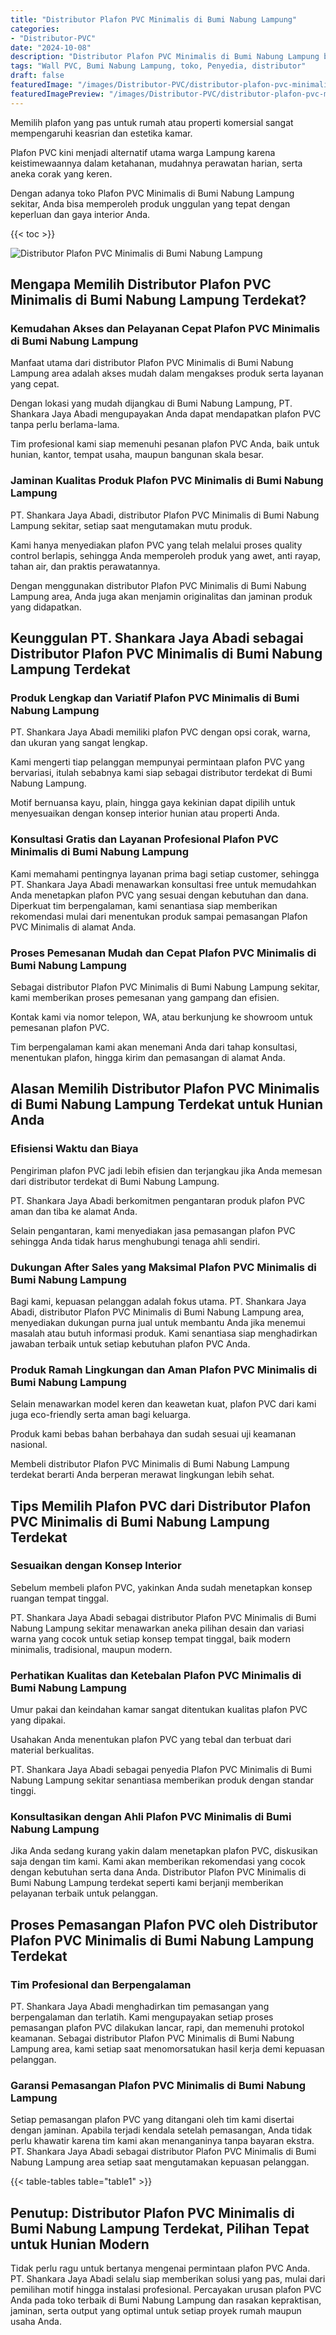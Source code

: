 ```yaml
---
title: "Distributor Plafon PVC Minimalis di Bumi Nabung Lampung"
categories:
- "Distributor-PVC"
date: "2024-10-08"
description: "Distributor Plafon PVC Minimalis di Bumi Nabung Lampung bagi tempat tinggal, office, serta gerai. Panel berkualitas, pilihan motif, warna elegan, dengan layanan pemasangan dikerjakan oleh tim ahli dan kepastian resmi!|Layanan distribusi Plafon PVC Minimalis di Bumi Nabung Lampung untuk kebutuhan hunian, office, maupun gerai, dengan produk unggulan dan penempatan oleh tim ahli serta jaminan resmi.|Solusi Plafon PVC Minimalis di Bumi Nabung Lampung yang andal bagi rumah, perkantoran, serta ritel, bersama produk berkualitas dan penempatan dikerjakan oleh teknisi berpengalaman serta kepastian resmi.|Penyediaan Plafon PVC Minimalis di Bumi Nabung Lampung bagi tempat tinggal, perkantoran, dan toko, dengan material unggulan dan instalasi oleh tim profesional, lengkap beserta garansi resmi.}"
tags: "Wall PVC, Bumi Nabung Lampung, toko, Penyedia, distributor"
draft: false
featuredImage: "/images/Distributor-PVC/distributor-plafon-pvc-minimalis-di-bumi-nabung-lampung.png"
featuredImagePreview: "/images/Distributor-PVC/distributor-plafon-pvc-minimalis-di-bumi-nabung-lampung.png"
---
```


Memilih plafon yang pas untuk rumah atau properti komersial sangat mempengaruhi keasrian dan estetika kamar.

Plafon PVC kini menjadi alternatif utama warga Lampung karena keistimewaannya dalam ketahanan, mudahnya perawatan harian, serta aneka corak yang keren.

Dengan adanya toko Plafon PVC Minimalis di Bumi Nabung Lampung sekitar, Anda bisa memperoleh produk unggulan yang tepat dengan keperluan dan gaya interior Anda.

{{< toc >}}

![Distributor Plafon PVC Minimalis di Bumi Nabung Lampung](/images/Distributor-PVC/Distributor-Plafon-PVC-Minimalis-di-Bumi-Nabung-Lampung.png)

## Mengapa Memilih Distributor Plafon PVC Minimalis di Bumi Nabung Lampung Terdekat?

### Kemudahan Akses dan Pelayanan Cepat Plafon PVC Minimalis di Bumi Nabung Lampung

Manfaat utama dari distributor Plafon PVC Minimalis di Bumi Nabung Lampung area adalah akses mudah dalam mengakses produk serta layanan yang cepat.

Dengan lokasi yang mudah dijangkau di Bumi Nabung Lampung, PT. Shankara Jaya Abadi mengupayakan Anda dapat mendapatkan plafon PVC tanpa perlu berlama-lama.

Tim profesional kami siap memenuhi pesanan plafon PVC Anda, baik untuk hunian, kantor, tempat usaha, maupun bangunan skala besar.

### Jaminan Kualitas Produk Plafon PVC Minimalis di Bumi Nabung Lampung

PT. Shankara Jaya Abadi, distributor Plafon PVC Minimalis di Bumi Nabung Lampung sekitar, setiap saat mengutamakan mutu produk.

Kami hanya menyediakan plafon PVC yang telah melalui proses quality control berlapis, sehingga Anda memperoleh produk yang awet, anti rayap, tahan air, dan praktis perawatannya.

Dengan menggunakan distributor Plafon PVC Minimalis di Bumi Nabung Lampung area, Anda juga akan menjamin originalitas dan jaminan produk yang didapatkan.

## Keunggulan PT. Shankara Jaya Abadi sebagai Distributor Plafon PVC Minimalis di Bumi Nabung Lampung Terdekat

### Produk Lengkap dan Variatif Plafon PVC Minimalis di Bumi Nabung Lampung

PT. Shankara Jaya Abadi memiliki plafon PVC dengan opsi corak, warna, dan ukuran yang sangat lengkap.

Kami mengerti tiap pelanggan mempunyai permintaan plafon PVC yang bervariasi, itulah sebabnya kami siap sebagai distributor terdekat di Bumi Nabung Lampung.

Motif bernuansa kayu, plain, hingga gaya kekinian dapat dipilih untuk menyesuaikan dengan konsep interior hunian atau properti Anda.

### Konsultasi Gratis dan Layanan Profesional Plafon PVC Minimalis di Bumi Nabung Lampung

Kami memahami pentingnya layanan prima bagi setiap customer, sehingga PT. Shankara Jaya Abadi menawarkan konsultasi free untuk memudahkan Anda menetapkan plafon PVC yang sesuai dengan kebutuhan dan dana. Diperkuat tim berpengalaman, kami senantiasa siap memberikan rekomendasi mulai dari menentukan produk sampai pemasangan Plafon PVC Minimalis di alamat Anda.

### Proses Pemesanan Mudah dan Cepat Plafon PVC Minimalis di Bumi Nabung Lampung

Sebagai distributor Plafon PVC Minimalis di Bumi Nabung Lampung sekitar, kami memberikan proses pemesanan yang gampang dan efisien.

Kontak kami via nomor telepon, WA, atau berkunjung ke showroom untuk pemesanan plafon PVC.

Tim berpengalaman kami akan menemani Anda dari tahap konsultasi, menentukan plafon, hingga kirim dan pemasangan di alamat Anda.

## Alasan Memilih Distributor Plafon PVC Minimalis di Bumi Nabung Lampung Terdekat untuk Hunian Anda

### Efisiensi Waktu dan Biaya

Pengiriman plafon PVC jadi lebih efisien dan terjangkau jika Anda memesan dari distributor terdekat di Bumi Nabung Lampung.

PT. Shankara Jaya Abadi berkomitmen pengantaran produk plafon PVC aman dan tiba ke alamat Anda.

Selain pengantaran, kami menyediakan jasa pemasangan plafon PVC sehingga Anda tidak harus menghubungi tenaga ahli sendiri.

### Dukungan After Sales yang Maksimal Plafon PVC Minimalis di Bumi Nabung Lampung

Bagi kami, kepuasan pelanggan adalah fokus utama. PT. Shankara Jaya Abadi, distributor Plafon PVC Minimalis di Bumi Nabung Lampung area, menyediakan dukungan purna jual untuk membantu Anda jika menemui masalah atau butuh informasi produk. Kami senantiasa siap menghadirkan jawaban terbaik untuk setiap kebutuhan plafon PVC Anda.

### Produk Ramah Lingkungan dan Aman Plafon PVC Minimalis di Bumi Nabung Lampung

Selain menawarkan model keren dan keawetan kuat, plafon PVC dari kami juga eco-friendly serta aman bagi keluarga.

Produk kami bebas bahan berbahaya dan sudah sesuai uji keamanan nasional.

Membeli distributor Plafon PVC Minimalis di Bumi Nabung Lampung terdekat berarti Anda berperan merawat lingkungan lebih sehat.

## Tips Memilih Plafon PVC dari Distributor Plafon PVC Minimalis di Bumi Nabung Lampung Terdekat

### Sesuaikan dengan Konsep Interior

Sebelum membeli plafon PVC, yakinkan Anda sudah menetapkan konsep ruangan tempat tinggal.

PT. Shankara Jaya Abadi sebagai distributor Plafon PVC Minimalis di Bumi Nabung Lampung sekitar menawarkan aneka pilihan desain dan variasi warna yang cocok untuk setiap konsep tempat tinggal, baik modern minimalis, tradisional, maupun modern.

### Perhatikan Kualitas dan Ketebalan Plafon PVC Minimalis di Bumi Nabung Lampung

Umur pakai dan keindahan kamar sangat ditentukan kualitas plafon PVC yang dipakai.

Usahakan Anda menentukan plafon PVC yang tebal dan terbuat dari material berkualitas.

PT. Shankara Jaya Abadi sebagai penyedia Plafon PVC Minimalis di Bumi Nabung Lampung sekitar senantiasa memberikan produk dengan standar tinggi.

### Konsultasikan dengan Ahli Plafon PVC Minimalis di Bumi Nabung Lampung

Jika Anda sedang kurang yakin dalam menetapkan plafon PVC, diskusikan saja dengan tim kami. Kami akan memberikan rekomendasi yang cocok dengan kebutuhan serta dana Anda. Distributor Plafon PVC Minimalis di Bumi Nabung Lampung terdekat seperti kami berjanji memberikan pelayanan terbaik untuk pelanggan.

## Proses Pemasangan Plafon PVC oleh Distributor Plafon PVC Minimalis di Bumi Nabung Lampung Terdekat

### Tim Profesional dan Berpengalaman

PT. Shankara Jaya Abadi menghadirkan tim pemasangan yang berpengalaman dan terlatih. Kami mengupayakan setiap proses pemasangan plafon PVC dilakukan lancar, rapi, dan memenuhi protokol keamanan. Sebagai distributor Plafon PVC Minimalis di Bumi Nabung Lampung area, kami setiap saat menomorsatukan hasil kerja demi kepuasan pelanggan.

### Garansi Pemasangan Plafon PVC Minimalis di Bumi Nabung Lampung

Setiap pemasangan plafon PVC yang ditangani oleh tim kami disertai dengan jaminan. Apabila terjadi kendala setelah pemasangan, Anda tidak perlu khawatir karena tim kami akan menanganinya tanpa bayaran ekstra. PT. Shankara Jaya Abadi sebagai distributor Plafon PVC Minimalis di Bumi Nabung Lampung area setiap saat mengutamakan kepuasan pelanggan.

{{< table-tables table="table1" >}}

## Penutup: Distributor Plafon PVC Minimalis di Bumi Nabung Lampung Terdekat, Pilihan Tepat untuk Hunian Modern

Tidak perlu ragu untuk bertanya mengenai permintaan plafon PVC Anda. PT. Shankara Jaya Abadi selalu siap memberikan solusi yang pas, mulai dari pemilihan motif hingga instalasi profesional. Percayakan urusan plafon PVC Anda pada toko terbaik di Bumi Nabung Lampung dan rasakan kepraktisan, jaminan, serta output yang optimal untuk setiap proyek rumah maupun usaha Anda.
